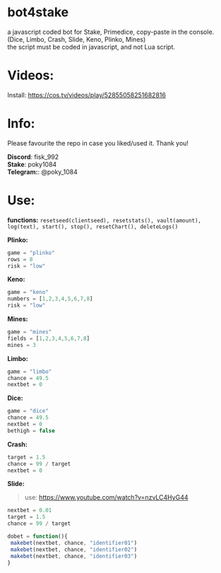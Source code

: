 # bot4stake  <br /> 
a javascript coded bot for Stake, Primedice, copy-paste in the console. (Dice, Limbo, Crash, Slide, Keno, Plinko, Mines)<br />
the script must be coded in javascript, and not Lua script. 

# Videos: <br /> 
Install: https://cos.tv/videos/play/52855058251682816 <br />

# Info: <br />
Please favourite the repo in case you liked/used it. Thank you!

<b>Discord</b>: fisk_992 <br />
<b>Stake</b>: poky1084 <br />
<b>Telegram:</b>: @poky_1084


# Use: <br />

<b>functions:</b> `resetseed(clientseed), resetstats(), vault(amount), log(text), start(), stop(), resetChart(), deleteLogs()`

<b>Plinko: </b>
```javascript
game = "plinko"
rows = 8
risk = "low" 
```
<b>Keno:</b>
```javascript
game = "keno"
numbers = [1,2,3,4,5,6,7,8]
risk = "low" 
```
<b>Mines:</b>
```javascript
game = "mines"
fields = [1,2,3,4,5,6,7,8]
mines = 3 
```
<b>Limbo:</b>
```javascript
game = "limbo"
chance = 49.5
nextbet = 0 
```
<b>Dice:</b>
```javascript
game = "dice"
chance = 49.5
nextbet = 0
bethigh = false
 ```
<b>Crash:</b>
```javascript
target = 1.5
chance = 99 / target
nextbet = 0 
```
<b>Slide:</b>
> use: https://www.youtube.com/watch?v=nzvLC4HyG44 <br />
```javascript
nextbet = 0.01
target = 1.5
chance = 99 / target

dobet = function(){
 makebet(nextbet, chance, "identifier01")
 makebet(nextbet, chance, "identifier02")
 makebet(nextbet, chance, "identifier03")
}
```

